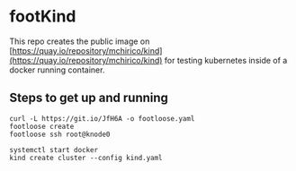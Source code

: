 # footKind

This repo creates the public image on [https://quay.io/repository/mchirico/kind](https://quay.io/repository/mchirico/kind)
for testing kubernetes inside of a docker running container.


## Steps to get up and running
```
curl -L https://git.io/JfH6A -o footloose.yaml
footloose create
footloose ssh root@knode0

systemctl start docker
kind create cluster --config kind.yaml
```
